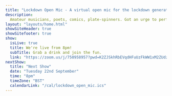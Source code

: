 ```yaml
---
title: "Lockdown Open Mic - A virtual open mic for the lockdown generation"
description: 
  Amateur musicians, poets, comics, plate-spinners. Got an urge to perform in this time of social distancing and isolation? We’re here for you. The pubs and clubs might be closed and your favourite local open-mic night sadly on hiatus but you can join our friendly virtual, online open mic and share in the entertainment. Anything goes; singing, acoustic music, spoken word, comedy. Whatever you've got, we'd love to see it.
layout: "layouts/home.html"
showSiteHeader: true
showSitefooter: true
show:
  isLive: true
  title: We're live from 8pm!
  subTitle: Grab a drink and join the fun.
  link: "https://zoom.us/j/750958957?pwd=K2ZJSkhRbEVqdHFuUzFkWW1xM2ZUdz09"
nextShow:
  title: "Next Show"
  date: "Tuesday 22nd September"
  time: "8pm"
  timeZone: "BST"
  calendarLink: "/cal/lockdown_open_mic.ics"
---
```


